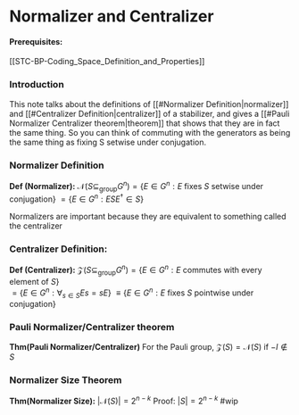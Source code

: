 # Normalizer and Centralizer
#### Prerequisites:
[[STC-BP-Coding_Space_Definition_and_Properties]]

### Introduction
This note talks about the definitions of [[#Normalizer Definition|normalizer]] and [[#Centralizer Definition|centralizer]] of a stabilizer, and gives a [[#Pauli Normalizer Centralizer theorem|theorem]] that shows that they are in fact the same thing. So you can think of commuting with the generators as being the same thing as fixing S setwise under conjugation.

### Normalizer Definition
**Def (Normalizer):** $\mathcal{N}(S\subseteq_\text{group} G^n)=\{E\in G^n: E \text{ fixes } S \text{ setwise under conjugation}\}$ 
														 $= \{E\in G^n : E SE^\dagger \in S \}$

Normalizers are important because they are equivalent to something called the centralizer

### Centralizer Definition:
**Def (Centralizer):**  $\mathcal{Z}(S\subseteq_\text{group} G^n)=\{E\in G^n : E\text{ commutes with every element of }S\}$  
														 $= \{E\in G^n : \forall_{s\in S} {E s=sE} \}$
														 $\equiv\{E\in G^n: E \text{ fixes } S \text{ pointwise under conjugation}\}$



### Pauli Normalizer/Centralizer theorem
**Thm(Pauli Normalizer/Centralizer)** For the Pauli group, $\mathcal{Z}(S)=\mathcal{N}(S)$ if $-I \notin S$

### Normalizer Size Theorem
**Thm(Normalizer Size):** $|\mathcal{N}(S)|=2^{n-k}$
	Proof: $|S|=2^{n-k}$ #wip